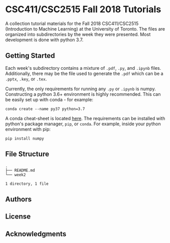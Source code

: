 # CSC411/CSC2515 Fall 2018 Tutorials
A collection tutorial materials for the Fall 2018 CSC411/CSC2515 (Introduction to Machine Learning) at the University of Toronto.
The files are organized into subdirectories by the week they were presented.
Most development is done with python 3.7.

## Getting Started

Each week's subdirectory contains a mixture of `.pdf`, `.py`, and `.ipynb` files. 
Additionally, there may be the file used to generate the `.pdf` which can be a `.pptx`, `.key`, or `.tex`.

Currently, the only requirements for running any `.py` or `.ipynb` is numpy.
Constructing a python 3.6+ environment is highly recommended.
This can be easily set up with conda - for example:
```
conda create --name py37 python=3.7
```
A conda cheat-sheet is located [here](https://conda.io/docs/_downloads/conda-cheatsheet.pdf).
The requirements can be installed with python's package manager, `pip`, or `conda`.
For example, inside your python environment with pip:
```
pip install numpy
```


## File Structure
```
.
├── README.md
└── week2

1 directory, 1 file
```
## Authors

## License

## Acknowledgments

